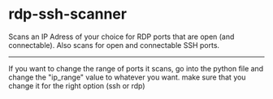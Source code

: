 # rdp-ssh-scanner
Scans an IP Adress of your choice for RDP ports that are open (and connectable). Also scans for open and connectable SSH ports.

--------------------------------------------------------------------------------------------------------------------------------

If you want to change the range of ports it scans, go into the python file and change the "ip_range" value to whatever you want.
make sure that you change it for the right option (ssh or rdp)
